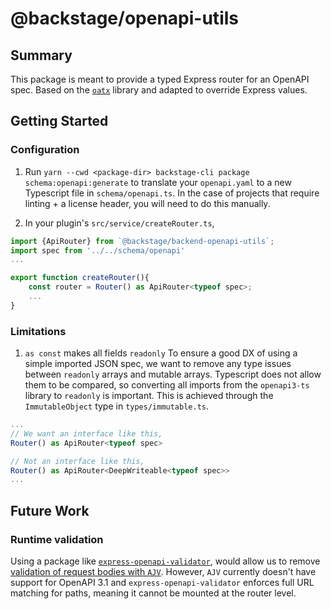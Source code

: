 # @backstage/openapi-utils

## Summary

This package is meant to provide a typed Express router for an OpenAPI spec. Based on the [`oatx`](https://github.com/varanauskas/oatx) library and adapted to override Express values.

## Getting Started

### Configuration

1. Run `yarn --cwd <package-dir> backstage-cli package schema:openapi:generate` to translate your `openapi.yaml` to a new Typescript file in `schema/openapi.ts`. In the case of projects that require linting + a license header, you will need to do this manually.

2. In your plugin's `src/service/createRouter.ts`,

```ts
import {ApiRouter} from `@backstage/backend-openapi-utils`;
import spec from '../../schema/openapi'
...

export function createRouter(){
    const router = Router() as ApiRouter<typeof spec>;
    ...
}
```

### Limitations

1. `as const` makes all fields `readonly`
   To ensure a good DX of using a simple imported JSON spec, we want to remove any type issues between `readonly` arrays and mutable arrays. Typescript does not allow them to be compared, so converting all imports from the `openapi3-ts` library to `readonly` is important. This is achieved through the `ImmutableObject` type in `types/immutable.ts`.

```ts
...
// We want an interface like this,
Router() as ApiRouter<typeof spec>

// Not an interface like this,
Router() as ApiRouter<DeepWriteable<typeof spec>>
...
```

## Future Work

### Runtime validation

Using a package like [`express-openapi-validator`](https://www.npmjs.com/package/express-openapi-validator), would allow us to remove [validation of request bodies with `AJV`](https://github.com/backstage/backstage/blob/master/plugins/catalog-backend/src/service/util.ts#L58). However, `AJV` currently doesn't have support for OpenAPI 3.1 and `express-openapi-validator` enforces full URL matching for paths, meaning it cannot be mounted at the router level.
